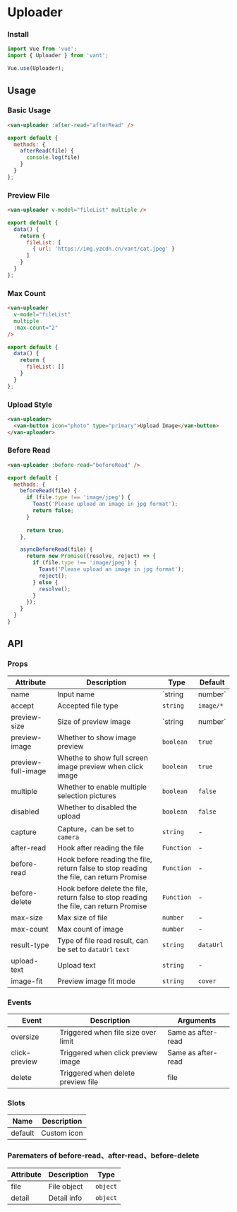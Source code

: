 # Uploader

### Install

``` javascript
import Vue from 'vue';
import { Uploader } from 'vant';

Vue.use(Uploader);
```

## Usage

### Basic Usage

```html
<van-uploader :after-read="afterRead" />
```

```javascript
export default {
  methods: {
    afterRead(file) {
      console.log(file)
    }
  }
};
```

### Preview File

```html
<van-uploader v-model="fileList" multiple />
```

```javascript
export default {
  data() {
    return {
      fileList: [
        { url: 'https://img.yzcdn.cn/vant/cat.jpeg' }
      ]
    }
  }
};
```

### Max Count

```html
<van-uploader
  v-model="fileList"
  multiple
  :max-count="2"
/>
```

```javascript
export default {
  data() {
    return {
      fileList: []
    }
  }
};
```

### Upload Style

```html
<van-uploader>
  <van-button icon="photo" type="primary">Upload Image</van-button>
</van-uploader>
```

### Before Read

```html
<van-uploader :before-read="beforeRead" />
```

```js
export default {
  methods: {
    beforeRead(file) {
      if (file.type !== 'image/jpeg') {
        Toast('Please upload an image in jpg format');
        return false;
      }
    
      return true;
    },

    asyncBeforeRead(file) {
      return new Promise((resolve, reject) => {
        if (file.type !== 'image/jpeg') {
          Toast('Please upload an image in jpg format');
          reject();
        } else {
          resolve();
        }
      });
    }
  }
}
```

## API

### Props

| Attribute | Description | Type | Default |
|------|------|------|------|
| name | Input name | `string | number` | - |
| accept | Accepted file type | `string` | `image/*` |
| preview-size | Size of preview image | `string | number` | `80px` |
| preview-image | Whether to show image preview | `boolean` | `true` |
| preview-full-image | Whethe to show full screen image preview when click image | `boolean` | `true` |
| multiple | Whether to enable multiple selection pictures | `boolean` | `false` |
| disabled | Whether to disabled the upload | `boolean` | `false` |
| capture | Capture，can be set to `camera` | `string` | - |
| after-read | Hook after reading the file | `Function` | - |
| before-read | Hook before reading the file, return false to stop reading the file, can return Promise | `Function` | - |
| before-delete | Hook before delete the file, return false to stop reading the file, can return Promise | `Function` | - |
| max-size | Max size of file | `number` | - |
| max-count | Max count of image | `number` | - |
| result-type | Type of file read result, can be set to `dataUrl` `text` | `string` | `dataUrl` |
| upload-text | Upload text | `string` | - |
| image-fit | Preview image fit mode | `string` | `cover` | 2.1.5 |

### Events

| Event | Description | Arguments |
|------|------|------|
| oversize | Triggered when file size over limit | Same as after-read |
| click-preview | Triggered when click preview image | Same as after-read |
| delete | Triggered when delete preview file | file |

### Slots

| Name | Description |
|------|------|
| default | Custom icon |

### Parematers of before-read、after-read、before-delete

| Attribute | Description | Type |
|------|------|------|
| file | File object | `object` |
| detail | Detail info | `object` |

